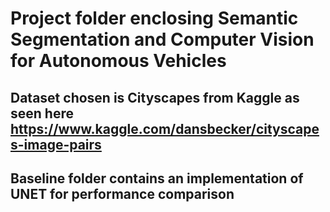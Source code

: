 # Project folder enclosing Semantic Segmentation and Computer Vision for Autonomous Vehicles
## Dataset chosen is Cityscapes from Kaggle as seen here https://www.kaggle.com/dansbecker/cityscapes-image-pairs
## Baseline folder contains an implementation of UNET for performance comparison
